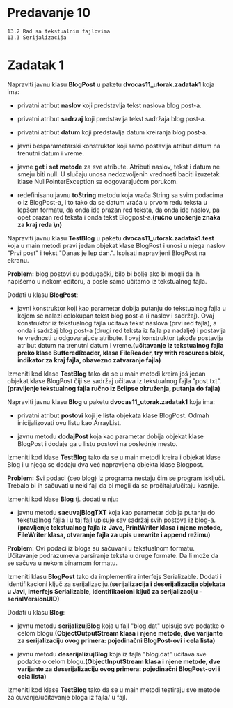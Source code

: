 # Predavanje 10

	13.2 Rad sa tekstualnim fajlovima
	13.3 Serijalizacija


# Zadatak 1



Napraviti javnu klasu **BlogPost** u paketu **dvocas11_utorak.zadatak1** koja ima:


- privatni atribut **naslov** koji predstavlja tekst naslova blog post-a.
- privatni atribut **sadrzaj** koji predstavlja tekst sadržaja blog post-a.
- privatni atribut **datum** koji predstavlja datum kreiranja blog post-a.

- javni besparametarski konstruktor koji samo postavlja atribut datum na trenutni datum i vreme.
- javne **get i set metode** za sve atribute. Atributi naslov, tekst i datum ne smeju biti null. U slučaju unosa nedozvoljenih vrednosti baciti izuzetak klase NullPointerException sa odgovarajućom porukom.
- redefinisanu javnu **toString** metodu koja vraća String sa svim podacima o iz BlogPost-a, i to tako da se datum vraća u prvom redu teksta u lepšem formatu, da onda ide prazan red teksta, da onda ide naslov, pa opet prazan red teksta i onda tekst Blogpost-a.**(ručno unošenje znaka za kraj reda \n)**


Napraviti javnu klasu **TestBlog** u paketu **dvocas11_utorak.zadatak1.test** koja u main metodi pravi jedan objekat klase BlogPost i unosi u njega naslov "Prvi post" i tekst "Danas je lep dan.". Ispisati napravljeni BlogPost na ekranu.



**Problem:** blog postovi su podugački, bilo bi bolje ako bi mogli da ih napišemo u nekom editoru, a posle samo učitamo iz tekstualnog fajla.


Dodati u klasu **BlogPost**:

- javni konstruktor koji kao parametar dobija putanju do tekstualnog fajla u kojem se nalazi celokupan tekst blog post-a (i naslov i sadržaj). Ovaj konstruktor iz tekstualnog fajla učitava tekst naslova (prvi red fajla), a onda i sadržaj blog post-a (drugi red teksta iz fajla pa nadalje) i postavlja te vrednosti u odgovarajuće atribute. I ovaj konstruktor takođe postavlja atribut datum na trenutni datum i vreme.**(učitavanje iz tekstualnog fajla preko klase BufferedReader, klasa FileReader, try with resources blok, indikator za kraj fajla, obavezno zatvaranje fajla)**


Izmeniti kod klase **TestBlog** tako da se u main metodi kreira još jedan objekat klase BlogPost čiji se sadržaj učitava iz tekstualnog fajla "post.txt". **(pravljenje tekstualnog fajla ručno iz Eclipse okruženja, putanja do fajla)**


Napraviti javnu klasu **Blog** u paketu **dvocas11_utorak.zadatak1** koja ima:


- privatni atribut **postovi** koji je lista objekata klase BlogPost. Odmah inicijalizovati ovu listu kao ArrayList.


- javnu metodu **dodajPost** koja kao parametar dobija objekat klase BlogPost i dodaje ga u listu postovi na poslednje mesto.



Izmeniti kod klase **TestBlog** tako da se u main metodi kreira i objekat klase Blog i u njega se dodaju dva već napravljena objekta klase Blogpost.


**Problem:** Svi podaci (ceo blog) iz programa nestaju čim se program isključi. Trebalo bi ih sačuvati u neki fajl da bi mogli da se pročitaju/učitaju kasnije.


Izmeniti kod klase **Blog** tj. dodati u nju:


- javnu metodu **sacuvajBlogTXT** koja kao parametar dobija putanju do tekstualnog fajla i u taj fajl upisuje sav sadržaj svih postova iz blog-a.**(pravljenje tekstualnog fajla iz Jave, PrintWriter klasa i njene metode, FileWriter klasa, otvaranje fajla za upis u rewrite i append režimu)**


**Problem:** Ovi podaci iz bloga su sačuvani u tekstualnom formatu. Učitavanje podrazumeva parsiranje teksta u druge formate. Da li može da se sačuva u nekom binarnom formatu.



Izmeniti klasu **BlogPost** tako da implementira interfejs Serializable. Dodati i identifikacioni ključ za serijalizaciju.**(serijalizacija i deserijalizacija objekata u Javi, interfejs Serializable, identifikacioni ključ za serijalizaciju - serialVersionUID)**


Dodati u klasu **Blog**:


- javnu metodu **serijalizujBlog** koja u fajl "blog.dat" upisuje sve podatke o celom blogu.**(ObjectOutputStream klasa i njene metode, dve varijante za serijalizaciju ovog primera: pojedinačni BlogPost-ovi i cela lista)**

- javnu metodu **deserijalizujBlog** koja iz fajla "blog.dat" učitava sve podatke o celom blogu.**(ObjectInputStream klasa i njene metode, dve varijante za deserijalizaciju ovog primera: pojedinačni BlogPost-ovi i cela lista)**


Izmeniti kod klase **TestBlog** tako da se u main metodi testiraju sve metode za čuvanje/učitavanje bloga iz fajla/ u fajl.